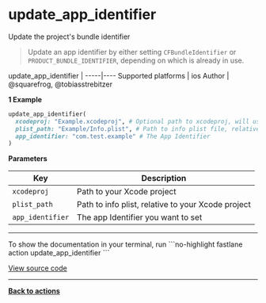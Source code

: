 # update_app_identifier


Update the project's bundle identifier




> Update an app identifier by either setting `CFBundleIdentifier` or `PRODUCT_BUNDLE_IDENTIFIER`, depending on which is already in use.


update_app_identifier |
-----|----
Supported platforms | ios
Author | @squarefrog, @tobiasstrebitzer



**1 Example**

```ruby
update_app_identifier(
  xcodeproj: "Example.xcodeproj", # Optional path to xcodeproj, will use the first .xcodeproj if not set
  plist_path: "Example/Info.plist", # Path to info plist file, relative to xcodeproj
  app_identifier: "com.test.example" # The App Identifier
)
```





**Parameters**

Key | Description
----|------------
  `xcodeproj` | Path to your Xcode project
  `plist_path` | Path to info plist, relative to your Xcode project
  `app_identifier` | The app Identifier you want to set




<hr />
To show the documentation in your terminal, run
```no-highlight
fastlane action update_app_identifier
```

<a href="https://github.com/fastlane/fastlane/blob/master/fastlane/lib/fastlane/actions/update_app_identifier.rb" target="_blank">View source code</a>

<hr />

<a href="/actions"><b>Back to actions</b></a>

